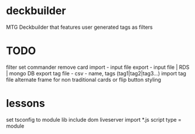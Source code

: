 # deckbuilder

MTG Deckbuilder that features user generated tags as filters

# TODO

filter
set commander
remove card
import - input file
export - input file | RDS | mongo DB
export tag file - csv - name, tags (tag1|tag2|tag3...)
import tag file
alternate frame for non traditional cards or flip button
styling

# lessons

set tsconfig to module
lib include dom
liveserver
import \*.js
script type = module

